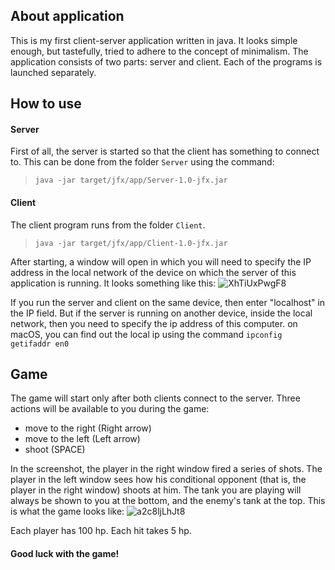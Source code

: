 ## About application 
This is my first client-server application written in java. It looks simple enough, but tastefully, tried to adhere to the concept of minimalism. The application consists of two parts: server and client. Each of the programs is launched separately.
## How to use
#### Server
First of all, the server is started so that the client has something to connect to. This can be done from the folder ```Server``` using the command: 
> ```java -jar target/jfx/app/Server-1.0-jfx.jar```
#### Client
The client program runs from the folder ```Client```.
> ```java -jar target/jfx/app/Client-1.0-jfx.jar```

After starting, a window will open in which you will need to specify the IP address in the local network of the device
 on which the server of this application is running. It looks something like this:
![XhTiUxPwgF8](https://user-images.githubusercontent.com/61560369/100616280-e98deb80-3329-11eb-8008-b4530bc5f960.jpg)

If you run the server and client on the same device, then enter "localhost" in the IP field. But if the server is running on another device, inside the local network, then you need to specify the ip address of this computer. on macOS, you can find out the local ip using the command `ipconfig getifaddr en0`

## Game
The game will start only after both clients connect to the server. Three actions will be available to you during the game: 
* move to the right (Right arrow)
* move to the left (Left arrow)
* shoot (SPACE)

In the screenshot, the player in the right window fired a series of shots. The player in the left window sees how his conditional opponent (that is, the player in the right window) shoots at him. The tank you are playing will always be shown to you at the bottom, and the enemy's tank at the top. This is what the game looks like:
![a2c8ljLhJt8](https://user-images.githubusercontent.com/61560369/100617926-31ae0d80-332c-11eb-998e-a31fd6243cec.jpg)

Each player has 100 hp. Each hit takes 5 hp.

#### Good luck with the game!

